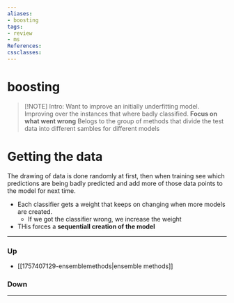 ```yaml
---
aliases:
- boosting
tags:
- review
- ms
References:
cssclasses:
---
```

# boosting
> [!NOTE] Intro: 
> Want to improve an initially underfitting model. Improving over the instances that where badly classified. **Focus on what went wrong**
> Belogs to the group of methods that divide the test data into different sambles for different models

# Getting the data
The drawing of data is done randomly at first, then when training see which predictions are being badly predicted and add more of those data points to the model for next time.

- Each classifier gets a weight that keeps on changing when more models are created.
	- If we got the classifier wrong, we increase the weight
- THis forces a **sequentiall creation of the model**



***
### Up
- [[1757407129-ensemblemethods|ensemble methods]]
### Down
***
